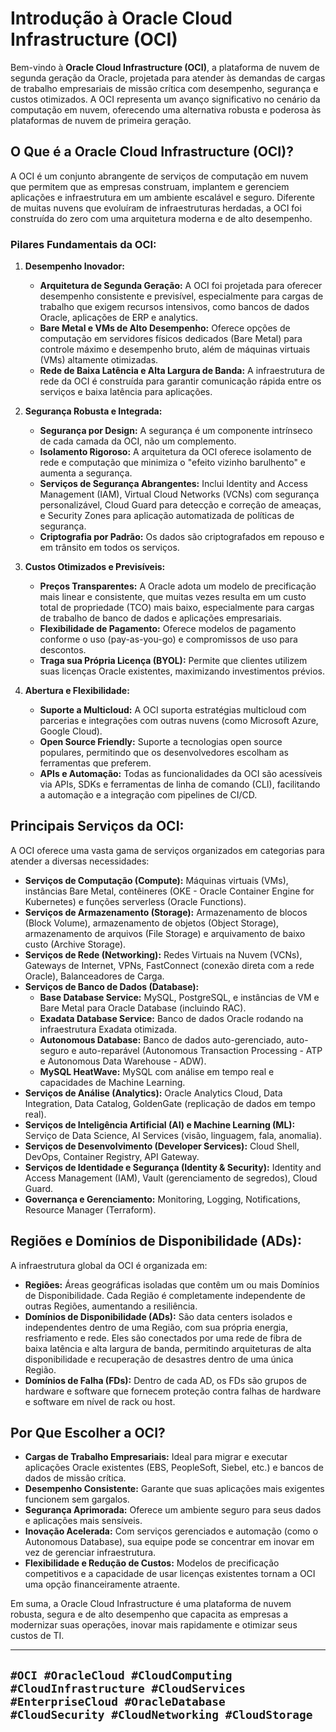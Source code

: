 # Introdução à Oracle Cloud Infrastructure (OCI)

Bem-vindo à **Oracle Cloud Infrastructure (OCI)**, a plataforma de nuvem de segunda geração da Oracle, projetada para atender às demandas de cargas de trabalho empresariais de missão crítica com desempenho, segurança e custos otimizados. A OCI representa um avanço significativo no cenário da computação em nuvem, oferecendo uma alternativa robusta e poderosa às plataformas de nuvem de primeira geração.

## O Que é a Oracle Cloud Infrastructure (OCI)?

A OCI é um conjunto abrangente de serviços de computação em nuvem que permitem que as empresas construam, implantem e gerenciem aplicações e infraestrutura em um ambiente escalável e seguro. Diferente de muitas nuvens que evoluíram de infraestruturas herdadas, a OCI foi construída do zero com uma arquitetura moderna e de alto desempenho.

### Pilares Fundamentais da OCI:

1.  **Desempenho Inovador:**
    * **Arquitetura de Segunda Geração:** A OCI foi projetada para oferecer desempenho consistente e previsível, especialmente para cargas de trabalho que exigem recursos intensivos, como bancos de dados Oracle, aplicações de ERP e analytics.
    * **Bare Metal e VMs de Alto Desempenho:** Oferece opções de computação em servidores físicos dedicados (Bare Metal) para controle máximo e desempenho bruto, além de máquinas virtuais (VMs) altamente otimizadas.
    * **Rede de Baixa Latência e Alta Largura de Banda:** A infraestrutura de rede da OCI é construída para garantir comunicação rápida entre os serviços e baixa latência para aplicações.

2.  **Segurança Robusta e Integrada:**
    * **Segurança por Design:** A segurança é um componente intrínseco de cada camada da OCI, não um complemento.
    * **Isolamento Rigoroso:** A arquitetura da OCI oferece isolamento de rede e computação que minimiza o "efeito vizinho barulhento" e aumenta a segurança.
    * **Serviços de Segurança Abrangentes:** Inclui Identity and Access Management (IAM), Virtual Cloud Networks (VCNs) com segurança personalizável, Cloud Guard para detecção e correção de ameaças, e Security Zones para aplicação automatizada de políticas de segurança.
    * **Criptografia por Padrão:** Os dados são criptografados em repouso e em trânsito em todos os serviços.

3.  **Custos Otimizados e Previsíveis:**
    * **Preços Transparentes:** A Oracle adota um modelo de precificação mais linear e consistente, que muitas vezes resulta em um custo total de propriedade (TCO) mais baixo, especialmente para cargas de trabalho de banco de dados e aplicações empresariais.
    * **Flexibilidade de Pagamento:** Oferece modelos de pagamento conforme o uso (pay-as-you-go) e compromissos de uso para descontos.
    * **Traga sua Própria Licença (BYOL):** Permite que clientes utilizem suas licenças Oracle existentes, maximizando investimentos prévios.

4.  **Abertura e Flexibilidade:**
    * **Suporte a Multicloud:** A OCI suporta estratégias multicloud com parcerias e integrações com outras nuvens (como Microsoft Azure, Google Cloud).
    * **Open Source Friendly:** Suporte a tecnologias open source populares, permitindo que os desenvolvedores escolham as ferramentas que preferem.
    * **APIs e Automação:** Todas as funcionalidades da OCI são acessíveis via APIs, SDKs e ferramentas de linha de comando (CLI), facilitando a automação e a integração com pipelines de CI/CD.

## Principais Serviços da OCI:

A OCI oferece uma vasta gama de serviços organizados em categorias para atender a diversas necessidades:

* **Serviços de Computação (Compute):** Máquinas virtuais (VMs), instâncias Bare Metal, contêineres (OKE - Oracle Container Engine for Kubernetes) e funções serverless (Oracle Functions).
* **Serviços de Armazenamento (Storage):** Armazenamento de blocos (Block Volume), armazenamento de objetos (Object Storage), armazenamento de arquivos (File Storage) e arquivamento de baixo custo (Archive Storage).
* **Serviços de Rede (Networking):** Redes Virtuais na Nuvem (VCNs), Gateways de Internet, VPNs, FastConnect (conexão direta com a rede Oracle), Balanceadores de Carga.
* **Serviços de Banco de Dados (Database):**
    * **Base Database Service:** MySQL, PostgreSQL, e instâncias de VM e Bare Metal para Oracle Database (incluindo RAC).
    * **Exadata Database Service:** Banco de dados Oracle rodando na infraestrutura Exadata otimizada.
    * **Autonomous Database:** Banco de dados auto-gerenciado, auto-seguro e auto-reparável (Autonomous Transaction Processing - ATP e Autonomous Data Warehouse - ADW).
    * **MySQL HeatWave:** MySQL com análise em tempo real e capacidades de Machine Learning.
* **Serviços de Análise (Analytics):** Oracle Analytics Cloud, Data Integration, Data Catalog, GoldenGate (replicação de dados em tempo real).
* **Serviços de Inteligência Artificial (AI) e Machine Learning (ML):** Serviço de Data Science, AI Services (visão, linguagem, fala, anomalia).
* **Serviços de Desenvolvimento (Developer Services):** Cloud Shell, DevOps, Container Registry, API Gateway.
* **Serviços de Identidade e Segurança (Identity & Security):** Identity and Access Management (IAM), Vault (gerenciamento de segredos), Cloud Guard.
* **Governança e Gerenciamento:** Monitoring, Logging, Notifications, Resource Manager (Terraform).

## Regiões e Domínios de Disponibilidade (ADs):

A infraestrutura global da OCI é organizada em:

* **Regiões:** Áreas geográficas isoladas que contêm um ou mais Domínios de Disponibilidade. Cada Região é completamente independente de outras Regiões, aumentando a resiliência.
* **Domínios de Disponibilidade (ADs):** São data centers isolados e independentes dentro de uma Região, com sua própria energia, resfriamento e rede. Eles são conectados por uma rede de fibra de baixa latência e alta largura de banda, permitindo arquiteturas de alta disponibilidade e recuperação de desastres dentro de uma única Região.
* **Domínios de Falha (FDs):** Dentro de cada AD, os FDs são grupos de hardware e software que fornecem proteção contra falhas de hardware e software em nível de rack ou host.

## Por Que Escolher a OCI?

* **Cargas de Trabalho Empresariais:** Ideal para migrar e executar aplicações Oracle existentes (EBS, PeopleSoft, Siebel, etc.) e bancos de dados de missão crítica.
* **Desempenho Consistente:** Garante que suas aplicações mais exigentes funcionem sem gargalos.
* **Segurança Aprimorada:** Oferece um ambiente seguro para seus dados e aplicações mais sensíveis.
* **Inovação Acelerada:** Com serviços gerenciados e automação (como o Autonomous Database), sua equipe pode se concentrar em inovar em vez de gerenciar infraestrutura.
* **Flexibilidade e Redução de Custos:** Modelos de precificação competitivos e a capacidade de usar licenças existentes tornam a OCI uma opção financeiramente atraente.

Em suma, a Oracle Cloud Infrastructure é uma plataforma de nuvem robusta, segura e de alto desempenho que capacita as empresas a modernizar suas operações, inovar mais rapidamente e otimizar seus custos de TI.

---
`#OCI #OracleCloud #CloudComputing #CloudInfrastructure #CloudServices #EnterpriseCloud #OracleDatabase #CloudSecurity #CloudNetworking #CloudStorage`
---